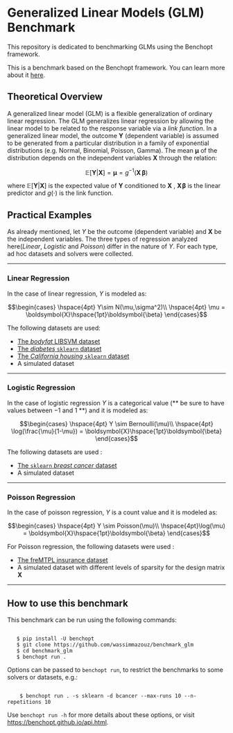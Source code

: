 # **Generalized Linear Models** (GLM) Benchmark
This repository is dedicated to benchmarking GLMs using the Benchopt framework.

This is a benchmark based on the Benchopt framework. You can learn more about it [here](https://benchopt.github.io/).

## **Theoretical Overview**
A generalized linear model (GLM) is a flexible generalization of ordinary linear regression. The GLM generalizes linear regression by allowing the linear model to be related to the response variable via a *link function*. In a generalized linear model, the outcome <span> $\mathbf{Y}$ </span> (dependent variable) is assumed to be generated from a particular distribution in a family of exponential distributions (e.g. Normal, Binomial, Poisson, Gamma). The mean <span> $\mathbf{\mu}$ </span> of the distribution depends on the independent variables <span> $\mathbf{X}$ </span> through the relation:

$$\mathbb{E}[\boldsymbol{Y}|\boldsymbol{X}] = \boldsymbol{\mu} = g^{-1}(\boldsymbol{X}\,\boldsymbol{\beta})$$

where <span> $\mathbb{E}[\boldsymbol{Y}|\boldsymbol{X}]$ </span> is the expected value of <span> $\boldsymbol{Y}$ </span> conditioned to <span> $\boldsymbol{X}$ </span>, <span> $\boldsymbol{X}\hspace{1pt}\boldsymbol{\beta}$ </span> is the linear predictor and <span> $g(\cdot)$ </span> is the link function.

##  **Practical Examples**
As already mentioned, let <span> $Y$ </span> be the outcome (dependent variable) and <span> $\mathbf{X}$ </span> be the independent variables. The three types of regression analyzed here(*Linear*, *Logistic* and *Poisson*) differ in the nature of $Y$. For each type, ad hoc datasets and solvers were collected.

------------------------

###  **Linear Regression**
In the case of linear regression, $Y$ is modeled as:

$$\begin{cases}
    \hspace{4pt} Y\sim N(\mu,\sigma^2)\\
    \hspace{4pt} \mu = \boldsymbol{X}\hspace{1pt}\boldsymbol{\beta}
\end{cases}$$

The following datasets are used:
* [The *bodyfat* LIBSVM dataset](https://www.csie.ntu.edu.tw/~cjlin/libsvmtools/datasets/regression.html)
* [The *diabetes* `sklearn` dataset](https://scikit-learn.org/stable/modules/generated/sklearn.datasets.load_diabetes.html)
* [The *California housing* `sklearn` dataset](https://scikit-learn.org/stable/modules/generated/sklearn.datasets.fetch_california_housing.html)
* A simulated dataset

------------------------

### **Logistic Regression**
In the case of logistic regression $Y$ is a categorical value (** be sure to have values between $-1$ and $1$ **) and it is modeled as:

$$\begin{cases}
    \hspace{4pt} Y \sim Bernoulli(\mu)\\
    \hspace{4pt} \log(\frac{\mu}{1-\mu}) = \boldsymbol{X}\hspace{1pt}\boldsymbol{\beta}
\end{cases}$$

The following datasets are used :
* [The `sklearn` *breast cancer* dataset](https://scikit-learn.org/stable/modules/generated/sklearn.datasets.load_breast_cancer.html)
* A simulated dataset

------------------------

### **Poisson Regression**
In the case of poisson regression, $Y$ is a count value and it is modeled as:

$$\begin{cases}
    \hspace{4pt} Y \sim Poisson(\mu)\\
    \hspace{4pt}\log(\mu) = \boldsymbol{X}\hspace{1pt}\boldsymbol{\beta}
\end{cases}$$

For Poisson regression, the following datasets were used :
* [The freMTPL insurance dataset](https://www.openml.org/search?type=data&status=active&id=41214)
* A simulated dataset with different levels of sparsity for the design matrix $\boldsymbol{X}$

------------------------

## How to use this benchmark

This benchmark can be run using the following commands:

```

   $ pip install -U benchopt
   $ git clone https://github.com/wassimmazouz/benchmark_glm
   $ cd benchmark_glm
   $ benchopt run .
```
Options can be passed to ``benchopt run``, to restrict the benchmarks to some solvers or datasets, e.g.:

```

	$ benchopt run . -s sklearn -d bcancer --max-runs 10 --n-repetitions 10
```


Use ``benchopt run -h`` for more details about these options, or visit https://benchopt.github.io/api.html.
